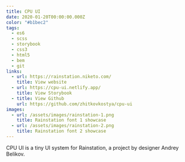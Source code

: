 ```yaml
---
title: CPU UI
date: 2020-01-20T00:00:00.000Z
color: "#b1bec2"
tags:
  - es6
  - scss
  - storybook
  - css3
  - html5
  - bem
  - git
links:
  - url: https://rainstation.niketo.com/
    title: View website
  - url: https://cpu-ui.netlify.app/
    title: View Storybook
  - title: View Github
    url: https://github.com/zhitkovkostya/cpu-ui
images:
  - url: /assets/images/rainstation-1.png
    title: Rainstation font 1 showcase
  - url: /assets/images/rainstation-2.png
    title: Rainstation font 2 showcase
---
```

CPU UI is a tiny UI system for Rainstation, a project by designer Andrey Belikov.
